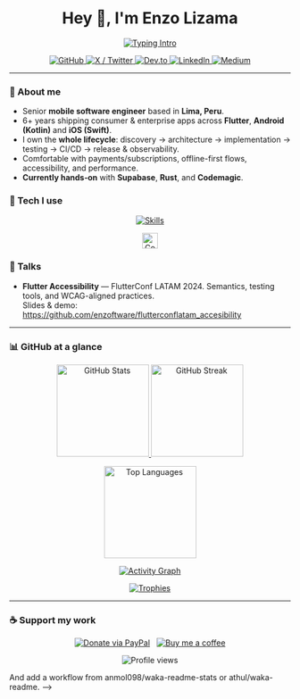 <!--
  Profile README for @enzoftware
  Drop this into https://github.com/enzoftware/enzoftware (profile repo)
-->

<h1 align="center">Hey 👋, I'm Enzo Lizama</h1>

<p align="center">
  <a href="https://readme-typing-svg.demolab.com">
    <img src="https://readme-typing-svg.demolab.com?font=Inter&size=22&pause=1200&center=true&vCenter=true&width=700&lines=Senior+Mobile+Software+Engineer;Flutter+%7C+Android+%7C+iOS;End-to-end+architecture%2C+testing%2C+CI%2FCD;Subscriptions%2C+offline-first%2C+accessibility" alt="Typing Intro" />
  </a>
</p>

<p align="center">
  <a href="https://github.com/enzoftware">
    <img src="https://img.shields.io/badge/GitHub-enzoftware-24292e?style=for-the-badge&logo=github&logoColor=white" alt="GitHub" />
  </a>
  <a href="https://x.com/enzoftware">
    <img src="https://img.shields.io/badge/X-@enzoftware-000?style=for-the-badge&logo=x&logoColor=white" alt="X / Twitter" />
  </a>
  <a href="https://dev.to/enzoftware">
    <img src="https://img.shields.io/badge/dev.to-enzoftware-0A0A0A?style=for-the-badge&logo=dev.to&logoColor=white" alt="Dev.to" />
  </a>
  <a href="https://linkedin.com/in/enzolizama">
    <img src="https://img.shields.io/badge/LinkedIn-Enzo%20Lizama-0A66C2?style=for-the-badge&logo=linkedin&logoColor=white" alt="LinkedIn" />
  </a>
  <a href="https://medium.com/@enzoftware">
    <img src="https://img.shields.io/badge/Medium-@enzoftware-292929?style=for-the-badge&logo=medium&logoColor=white" alt="Medium" />
  </a>
</p>

---

### 👋 About me
- Senior **mobile software engineer** based in **Lima, Peru**.
- 6+ years shipping consumer & enterprise apps across **Flutter**, **Android (Kotlin)** and **iOS (Swift)**.
- I own the **whole lifecycle**: discovery → architecture → implementation → testing → CI/CD → release & observability.
- Comfortable with payments/subscriptions, offline-first flows, accessibility, and performance.
- **Currently hands‑on** with **Supabase**, **Rust**, and **Codemagic**.

### 🧰 Tech I use
<p align="center">
  <a href="https://skillicons.dev">
    <img src="https://skillicons.dev/icons?i=flutter,dart,kotlin,androidstudio,swift,apple,graphql,firebase,supabase,git,githubactions,typescript,nodejs,prisma,vue&perline=8" alt="Skills" />
  </a>
</p>

<p align="center">
  <!-- Codemagic via Simple Icons (not yet on skillicons) -->
  <img height="28" src="https://cdn.jsdelivr.net/npm/simple-icons@v13/icons/codemagic.svg" alt="Codemagic" title="Codemagic" />
</p>

### 🎤 Talks
- **Flutter Accessibility** — FlutterConf LATAM 2024. Semantics, testing tools, and WCAG-aligned practices. \
  Slides & demo: https://github.com/enzoftware/flutterconflatam_accesibility

---

### 📊 GitHub at a glance
<p align="center">
  <a href="https://github.com/anuraghazra/github-readme-stats">
    <img height="165" src="https://github-readme-stats.vercel.app/api?username=enzoftware&show_icons=true&include_all_commits=true&rank_icon=github&hide_border=true" alt="GitHub Stats" />
  </a>
  <a href="https://github.com/DenverCoder1/github-readme-streak-stats">
    <img height="165" src="https://streak-stats.demolab.com?user=enzoftware&hide_border=true" alt="GitHub Streak" />
  </a>
</p>

<p align="center">
  <a href="https://github.com/anuraghazra/github-readme-stats">
    <img height="165" src="https://github-readme-stats.vercel.app/api/top-langs/?username=enzoftware&layout=compact&hide_border=true" alt="Top Languages" />
  </a>
</p>

<p align="center">
  <a href="https://github.com/Ashutosh00710/github-readme-activity-graph">
    <img src="https://github-readme-activity-graph.vercel.app/graph?username=enzoftware&custom_title=Activity&hide_border=true&bg_color=ffffff00&color=777&line=2f80ed&point=2f80ed&area=true" alt="Activity Graph" />
  </a>
</p>

<p align="center">
  <a href="https://github.com/ryo-ma/github-profile-trophy">
    <img src="https://github-profile-trophy.vercel.app/?username=enzoftware&theme=onedark&no-bg=true&no-frame=true&row=1&column=6" alt="Trophies" />
  </a>
</p>

---

### ☕ Support my work
<p align="center">
  <a href="https://paypal.me/enzolizama"><img src="https://img.shields.io/badge/Donate-PayPal-00457C?style=flat-square&logo=paypal&logoColor=white" alt="Donate via PayPal" /></a>
  &nbsp;
  <a href="https://www.buymeacoffee.com/4n19Myr"><img src="https://img.shields.io/badge/Buy%20me%20a%20coffee-orange?style=flat-square&logo=buymeacoffee&logoColor=white" alt="Buy me a coffee" /></a>
</p>

<p align="center">
  <img src="https://komarev.com/ghpvc/?username=enzoftware&style=flat-square" alt="Profile views" />
</p>

<!--
Optional: Contribution Snake (requires a workflow to generate /assets/snake.svg)
Add this workflow in .github/workflows/snake.yml:

name: Generate contribution grid snake
on:
  schedule: [{ cron: "0 0 * * *" }]
  workflow_dispatch:
jobs:
  build:
    runs-on: ubuntu-latest
    steps:
      - uses: Platane/snk@v3
        with:
          github_user_name: enzoftware
          outputs: |
            dist/snake.svg?palette=github-dark
      - uses: crazy-max/ghaction-github-pages@v4
        with:
          target_branch: output
          build_dir: dist
        env:
          GITHUB_TOKEN: ${{ secrets.GITHUB_TOKEN }}

Then uncomment the image below:
<p align="center">
  <img src="https://raw.githubusercontent.com/enzoftware/enzoftware/output/snake.svg" alt="Contribution Snake" />
</p>
-->

<!--
Optional: WakaTime weekly metrics (requires API key and workflow)
Insert this placeholder where you want the chart to appear:
<!--START_SECTION:waka-->
<!--END_SECTION:waka-->

And add a workflow from anmol098/waka-readme-stats or athul/waka-readme.
-->
